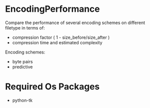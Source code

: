 # EncodingPerformance
Compare the performance of several encoding schemes on different filetype in terms of:
 - compression factor ( 1 - size_before/size_after )
 - compression time and estimated complexity

Encoding schemes:
 - byte pairs
 - predictive

# Required Os Packages
 - python-tk

